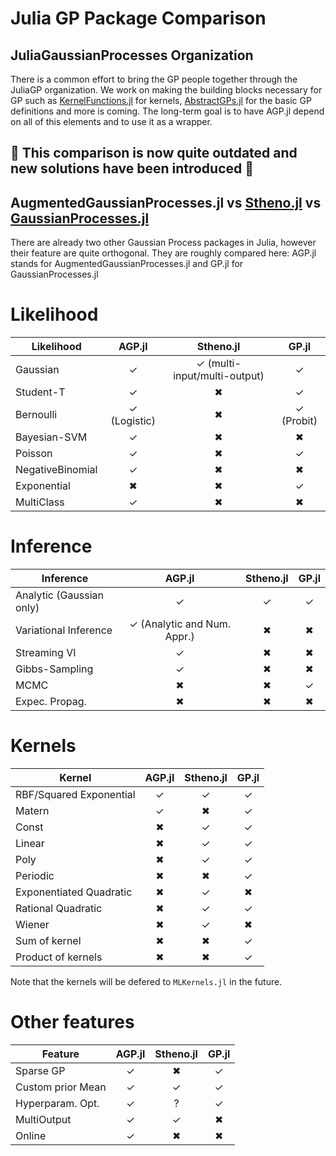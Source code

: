 # Julia GP Package Comparison

## JuliaGaussianProcesses Organization

There is a common effort to bring the GP people together through the JuliaGP organization.
We work on making the building blocks necessary for GP such as [KernelFunctions.jl](https://github.com/JuliaGaussianProcesses/KernelFunctions.jl) for kernels, [AbstractGPs.jl](https://github.com/JuliaGaussianProcesses/AbstractGPs.jl) for the basic GP definitions and more is coming.
The long-term goal is to have AGP.jl depend on all of this elements and to use it as a wrapper.

## 🚧 This comparison is now quite outdated and new solutions have been introduced 🚧 
## AugmentedGaussianProcesses.jl vs [Stheno.jl](https://github.com/willtebbutt/Stheno.jl) vs [GaussianProcesses.jl](https://github.com/STOR-i/GaussianProcesses.jl)

There are already two other Gaussian Process packages in Julia, however their feature are quite orthogonal. They are roughly compared here:
AGP.jl stands for AugmentedGaussianProcesses.jl and GP.jl for GaussianProcesses.jl

# Likelihood

| Likelihood | AGP.jl | Stheno.jl | GP.jl |
| --- | :-: | :-: | :-: |
| Gaussian | ✓ | ✓ (multi-input/multi-output) | ✓ |
| Student-T | ✓ | ✖ | ✓ |
| Bernoulli | ✓ (Logistic) | ✖ | ✓ (Probit) |
| Bayesian-SVM  | ✓ | ✖ |  ✖ |
| Poisson  | ✓ | ✖ | ✓ |
| NegativeBinomial  | ✓ | ✖ | ✖ |
| Exponential | ✖ | ✖ | ✓ |
| MultiClass | ✓ | ✖ | ✖ |

# Inference

| Inference | AGP.jl | Stheno.jl | GP.jl |
| --- | :-: | :-: | :-: |
| Analytic (Gaussian only) | ✓ | ✓ | ✓ |
| Variational Inference | ✓ (Analytic and Num. Appr.) | ✖ | ✖ |
| Streaming VI | ✓ | ✖ | ✖ |
| Gibbs-Sampling | ✓ | ✖ | ✖ |
| MCMC | ✖ | ✖ | ✓ |
| Expec. Propag. | ✖ | ✖ | ✖ |

# Kernels

| Kernel| AGP.jl | Stheno.jl | GP.jl |
| --- | :-: | :-: | :-: |
| RBF/Squared Exponential | ✓ | ✓ | ✓ |
| Matern  | ✓ | ✖ | ✓ |
| Const | ✖ | ✓ | ✓ |
| Linear | ✖ | ✓ | ✓  |
| Poly  | ✖ | ✓ | ✓ |
| Periodic  | ✖ | ✖ | ✓ |
| Exponentiated Quadratic  | ✖ | ✓ | ✖ |
| Rational Quadratic | ✖ | ✓ | ✓ |
| Wiener | ✖ | ✓ | ✖ |
| Sum of kernel | ✖ | ✖ | ✓ |
| Product of kernels | ✖ | ✖ | ✓ |

Note that the kernels will be defered to `MLKernels.jl` in the future.

# Other features

| Feature | AGP.jl | Stheno.jl | GP.jl |
| --- | :-: | :-: | :-: |
| Sparse GP | ✓ | ✖ | ✓  |
| Custom prior Mean | ✓ | ✓ | ✓ |
| Hyperparam. Opt. | ✓ | ? | ✓ |
| MultiOutput | ✓ | ✓ | ✖ |
| Online  | ✓ | ✖ | ✖ |
